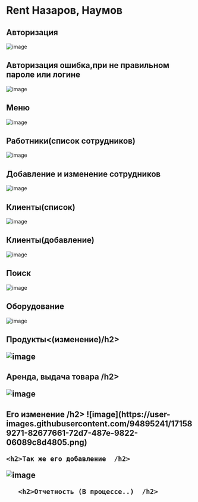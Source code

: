 <h1>Rent Назаров, Наумов</h1>

<h2>Авторизация</h2>

![image](https://user-images.githubusercontent.com/94895241/162191663-df4b4fe6-07d5-4502-a58c-2343d58dddba.png)

<h2>Авторизация ошибка,при не правильном пароле или логине</h2>

![image](https://user-images.githubusercontent.com/94895241/162290630-cc94f1a3-9bea-4815-a616-2e8b0bb5d80e.png)


<h2>Меню</h2>


![image](https://user-images.githubusercontent.com/94895241/162291686-b7a33718-255d-4dd2-9f3e-40e40750bfa4.png)


<h2>Работники(список сотрудников)</h2>

![image](https://user-images.githubusercontent.com/94895241/162292447-64104125-a433-4ddd-8ef9-5bab2a2740dc.png)

<h2>Добавление и изменение сотрудников</h2>

![image](https://user-images.githubusercontent.com/94895241/162292587-6e913f69-ce62-4913-b6c2-917325b1bbe8.png)


<h2>Клиенты(список)</h2>


![image](https://user-images.githubusercontent.com/94895241/162291105-2165b009-6212-482d-a42a-32b9b80152db.png)

<h2>Клиенты(добавление)</h2>


![image](https://user-images.githubusercontent.com/94895241/162291133-d87d0464-0b9b-42f5-b97f-93f498c66b1b.png)

<h2>Поиск</h2>

![image](https://user-images.githubusercontent.com/94895241/162291263-8e0195f0-9b64-44f5-bc13-117f118e81d2.png)

<h2>Оборудование</h2>

![image](https://user-images.githubusercontent.com/94895241/162291381-1a1dce3c-c081-42bf-b923-8fd155df6688.png)

<h2>Продукты<(изменение)/h2>

![image](https://user-images.githubusercontent.com/94895241/162291425-a9244a0e-4bc2-4739-b531-14e7ac86d1f7.png)
  
<h2>Аренда, выдача товара /h2>  
  
 ![image](https://user-images.githubusercontent.com/94895241/171589172-5445c1d5-0584-4006-8f51-2e3e58e7377d.png)
  
  <h2>Его изменение  /h2>  
 ![image](https://user-images.githubusercontent.com/94895241/171589271-82677661-72d7-487e-9822-06089c8d4805.png)

    
    <h2>Так же его добавление  /h2>  
![image](https://user-images.githubusercontent.com/94895241/171589362-f75419f9-fe33-425c-a88f-15e6e98b73b6.png)

       <h2>Отчетность (В процессе..)  /h2>  
      




